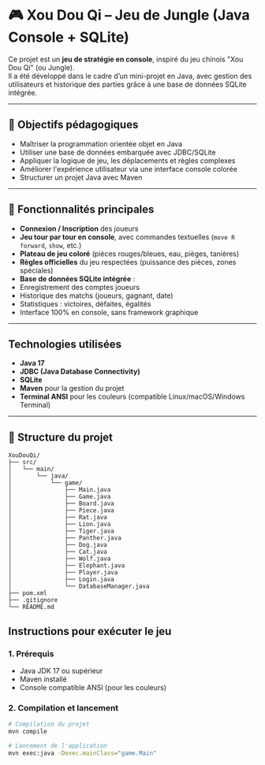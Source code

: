 # 🎮 Xou Dou Qi – Jeu de Jungle (Java Console + SQLite)

Ce projet est un **jeu de stratégie en console**, inspiré du jeu chinois "Xou Dou Qi" (ou Jungle).  
Il a été développé dans le cadre d’un mini-projet en Java, avec gestion des utilisateurs et historique des parties grâce à une base de données SQLite intégrée.

---

## 🧠 Objectifs pédagogiques

- Maîtriser la programmation orientée objet en Java
- Utiliser une base de données embarquée avec JDBC/SQLite
- Appliquer la logique de jeu, les déplacements et règles complexes
- Améliorer l'expérience utilisateur via une interface console colorée
- Structurer un projet Java avec Maven

---

## 🚀 Fonctionnalités principales

-  **Connexion / Inscription** des joueurs
-  **Jeu tour par tour en console**, avec commandes textuelles (`move R forward`, `show`, etc.)
-  **Plateau de jeu coloré** (pièces rouges/bleues, eau, pièges, tanières)
-  **Règles officielles** du jeu respectées (puissance des pièces, zones spéciales)
-  **Base de données SQLite intégrée** :
  - Enregistrement des comptes joueurs
  - Historique des matchs (joueurs, gagnant, date)
  - Statistiques : victoires, défaites, égalités
-  Interface 100% en console, sans framework graphique

---

##  Technologies utilisées

- **Java 17**
- **JDBC (Java Database Connectivity)**
- **SQLite**
- **Maven** pour la gestion du projet
- **Terminal ANSI** pour les couleurs (compatible Linux/macOS/Windows Terminal)

---

## 📂 Structure du projet

```
XouDouQi/
├── src/
│   └── main/
│       └── java/
│           └── game/
│               ├── Main.java
│               ├── Game.java
│               ├── Board.java
│               ├── Piece.java
│               ├── Rat.java
│               ├── Lion.java
│               ├── Tiger.java
│               ├── Panther.java
│               ├── Dog.java
│               ├── Cat.java
│               ├── Wolf.java
│               ├── Elephant.java
│               ├── Player.java
│               ├── Login.java
│               └── DatabaseManager.java
├── pom.xml
├── .gitignore
└── README.md
```


##  Instructions pour exécuter le jeu

### 1. Prérequis
- Java JDK 17 ou supérieur
- Maven installé
- Console compatible ANSI (pour les couleurs)

### 2. Compilation et lancement

```bash
# Compilation du projet
mvn compile

# Lancement de l'application
mvn exec:java -Dexec.mainClass="game.Main"

